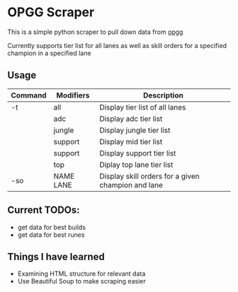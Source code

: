 # OPGG Scraper

This is a simple python scraper to pull down data from [opgg](https://op.gg)

Currently supports tier list for all lanes as well as skill orders for a specified champion in a specified lane

## Usage
|Command|Modifiers|Description|
|-|-|-|
|-t|all|Display tier list of all lanes|
||adc|Display adc tier list|
||jungle|Display jungle tier list|
||support|Display mid tier list|
||support|Display support tier  list|
||top|Diplay top lane tier list|
|-so|NAME LANE|Display skill orders for a given champion and lane|

## Current TODOs:
* get data for best builds
* get data for best runes

## Things I have learned
* Examining HTML structure for relevant data
* Use Beautiful Soup to make scraping easier